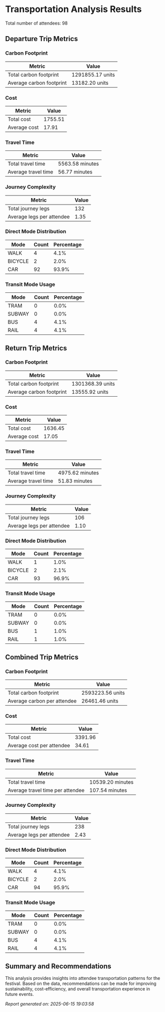 # Transportation Analysis Results

Total number of attendees: 98

## Departure Trip Metrics

### Carbon Footprint

| Metric | Value |
|--------|-------|
| Total carbon footprint | 1291855.17 units |
| Average carbon footprint | 13182.20 units |

### Cost

| Metric | Value |
|--------|-------|
| Total cost | 1755.51 |
| Average cost | 17.91 |

### Travel Time

| Metric | Value |
|--------|-------|
| Total travel time | 5563.58 minutes |
| Average travel time | 56.77 minutes |

### Journey Complexity

| Metric | Value |
|--------|-------|
| Total journey legs | 132 |
| Average legs per attendee | 1.35 |

### Direct Mode Distribution

| Mode | Count | Percentage |
|------|-------|------------|
| WALK | 4 | 4.1% |
| BICYCLE | 2 | 2.0% |
| CAR | 92 | 93.9% |

### Transit Mode Usage

| Mode | Count | Percentage |
|------|-------|------------|
| TRAM | 0 | 0.0% |
| SUBWAY | 0 | 0.0% |
| BUS | 4 | 4.1% |
| RAIL | 4 | 4.1% |

## Return Trip Metrics

### Carbon Footprint

| Metric | Value |
|--------|-------|
| Total carbon footprint | 1301368.39 units |
| Average carbon footprint | 13555.92 units |

### Cost

| Metric | Value |
|--------|-------|
| Total cost | 1636.45 |
| Average cost | 17.05 |

### Travel Time

| Metric | Value |
|--------|-------|
| Total travel time | 4975.62 minutes |
| Average travel time | 51.83 minutes |

### Journey Complexity

| Metric | Value |
|--------|-------|
| Total journey legs | 106 |
| Average legs per attendee | 1.10 |

### Direct Mode Distribution

| Mode | Count | Percentage |
|------|-------|------------|
| WALK | 1 | 1.0% |
| BICYCLE | 2 | 2.1% |
| CAR | 93 | 96.9% |

### Transit Mode Usage

| Mode | Count | Percentage |
|------|-------|------------|
| TRAM | 0 | 0.0% |
| SUBWAY | 0 | 0.0% |
| BUS | 1 | 1.0% |
| RAIL | 1 | 1.0% |

## Combined Trip Metrics

### Carbon Footprint

| Metric | Value |
|--------|-------|
| Total carbon footprint | 2593223.56 units |
| Average carbon per attendee | 26461.46 units |

### Cost

| Metric | Value |
|--------|-------|
| Total cost | 3391.96 |
| Average cost per attendee | 34.61 |

### Travel Time

| Metric | Value |
|--------|-------|
| Total travel time | 10539.20 minutes |
| Average travel time per attendee | 107.54 minutes |

### Journey Complexity

| Metric | Value |
|--------|-------|
| Total journey legs | 238 |
| Average legs per attendee | 2.43 |

### Direct Mode Distribution

| Mode | Count | Percentage |
|------|-------|------------|
| WALK | 4 | 4.1% |
| BICYCLE | 2 | 2.0% |
| CAR | 94 | 95.9% |

### Transit Mode Usage

| Mode | Count | Percentage |
|------|-------|------------|
| TRAM | 0 | 0.0% |
| SUBWAY | 0 | 0.0% |
| BUS | 4 | 4.1% |
| RAIL | 4 | 4.1% |

## Summary and Recommendations

This analysis provides insights into attendee transportation patterns for the festival. Based on the data, recommendations can be made for improving sustainability, cost-efficiency, and overall transportation experience in future events.

*Report generated on: 2025-06-15 19:03:58*
